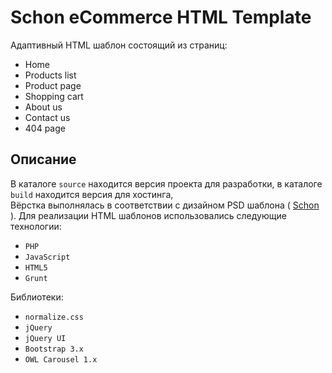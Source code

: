 # Schon eCommerce HTML Template
Адаптивный HTML шаблон состоящий из страниц:

* Home
* Products list
* Product page
* Shopping cart
* About us
* Contact us
* 404 page


## Описание 
В каталоге ``source`` находится версия проекта для разработки, в каталоге ``build`` находится версия для хостинга,  
Вёрстка выполнялась в соответствии с дизайном PSD шаблона ( [Schon](https://themeforest.net/item/schn-ecommerce-psd-template/15449163?s_rank=4) ). Для реализации HTML шаблонов использовались следующие технологии:

* ``PHP``
* ``JavaScript``
* ``HTML5``
* ``Grunt``

Библиотеки:

* ``normalize.css``
* ``jQuery``
* ``jQuery UI``
* ``Bootstrap 3.x``
* ``OWL Carousel 1.x``




